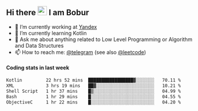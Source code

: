 ## Hi there <img src="https://media.giphy.com/media/hvRJCLFzcasrR4ia7z/giphy.gif" width="25px" height="25px"> I am Bobur

- 💼 I’m currently working at [Yandex](https://yandex.ru/)
- 🌱 I’m currently learning Kotlin
- 💬 Ask me about anything related to Low Level Programming or Algorithm and Data Structures
- 📫 How to reach me: [@telegram](https://t.me/octoant) (see also [@leetcode](https://leetcode.com/octoant/))    

#### Coding stats in last week

<!--START_SECTION:waka-->

```txt
Kotlin         22 hrs 52 mins  █████████████████▓░░░░░░░   70.11 %
XML            3 hrs 19 mins   ██▓░░░░░░░░░░░░░░░░░░░░░░   10.21 %
Shell Script   1 hr 37 mins    █▒░░░░░░░░░░░░░░░░░░░░░░░   04.99 %
Bash           1 hr 29 mins    █░░░░░░░░░░░░░░░░░░░░░░░░   04.55 %
ObjectiveC     1 hr 22 mins    █░░░░░░░░░░░░░░░░░░░░░░░░   04.20 %
```

<!--END_SECTION:waka-->
